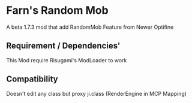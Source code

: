 # Farn's Random Mob
A beta 1.7.3 mod that add RandomMob Feature from Newer Optifine
## Requirement / Dependencies'
This Mod require Risugami's ModLoader to work
## Compatibility
Doesn't edit any class but proxy ji.class (RenderEngine in MCP Mapping)


